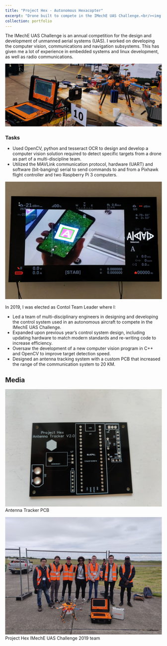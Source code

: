 ```yaml
---
title: "Project Hex - Autonomous Hexacopter"
excerpt: "Drone built to compete in the IMechE UAS Challenge.<br/><img src='/images/portfolio/HEX.gif'>"
collection: portfolio
---
```


The IMechE UAS Challenge is an annual competition for the design and development of unmanned aerial systems (UAS). I worked on developing the computer vision, communications and navigation subsystems. This has given me a lot of experience in embedded systems and linux development, as well as radio communications. 

![](/images/portfolio/drone-hex.jpg)

### Tasks
* Used OpenCV, python and tesseract OCR to design and develop a computer vision solution required to detect specific targets from a drone as part of a multi-discipline team.
* Utilized the MAVLink communication protocol, hardware (UART) and software (bit-banging) serial to send commands to and from a Pixhawk flight controller and two Raspberry Pi 3 computers.

![](/images/portfolio/CV-hex.jpg)

In 2019, I was elected as Contol Team Leader where I:
* Led a team of multi-disciplinary engineers in designing and developing the control system used in an autonomous aircraft to compete in the IMechE UAS Challenge.
* Expanded upon previous year’s control system design, including updating hardware to match modern standards and re-writing code to increase efficiency.
* Oversaw the development of a new computer vision program in C++ and OpenCV to improve target detection speed.
* Designed an antenna tracking system with a custom PCB that increased the range of the communication system to 20 KM.

## Media
![](/images/portfolio/anttrack-hex.jpg)
Antenna Tracker PCB


![](/images/portfolio/hex-group.jpg)
Project Hex IMechE UAS Challenge 2019 team
